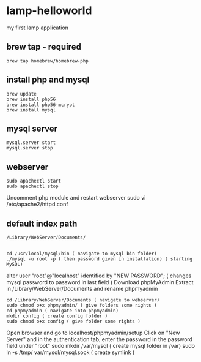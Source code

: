 # lamp-helloworld
my first lamp application

## brew tap - required
    brew tap homebrew/homebrew-php

## install php and mysql
    brew update
    brew install php56
    brew install php56-mcrypt
    brew install mysql

## mysql server
    mysql.server start
    mysql.server stop

## webserver
    sudo apachectl start
    sudo apachectl stop

Uncomment php module and restart webserver
    sudo vi /etc/apache2/httpd.conf

## default index path
    /Library/WebServer/Documents/


    cd /usr/local/mysql/bin ( navigate to mysql bin folder)
    ./mysql -u root -p ( then password given in installation) ( starting MySQL)

alter user "root"@"localhost" identified by "NEW PASSWORD"; ( changes mysql password to password in last field )
Download phpMyAdmin
Extract in /Library/WebServer/Documents and rename phpmyadmin

    cd /Library/WebServer/Documents ( navigate to webserver)
    sudo chmod o+x phpmyadmin/ ( give folders some rights )
    cd phpmyadmin ( navigate into phpmyadmin)
    mkdir config ( create config folder )
    sudo chmod o+x config ( give folder some rights )

Open browser and go to localhost/phpmyadmin/setup
Click on "New Server" and in the authentication tab, enter the password in the password field under "root"
    sudo mkdir /var/mysql ( create mysql folder in /var)
    sudo ln -s /tmp/ var/mysql/mysql.sock ( create symlink ) 
